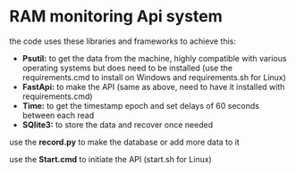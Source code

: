 <h1>RAM monitoring Api system</h1>
the code uses these libraries and frameworks to achieve this:
<ul>
<li><b>Psutil:</b> to get the data from the machine, highly compatible with various operating systems but does need to be installed (use the requirements.cmd to install on Windows and requirements.sh for Linux)</li>
<li><b>FastApi:</b> to make the API (same as above, need to have it installed with requirements.cmd)</li>
<li><b>Time:</b> to get the timestamp epoch and set delays of 60 seconds between each read</li>
<li><b>SQlite3:</b> to store the data and recover once needed</li>
</ul>

use the <b>record.py</b> to make the database or add more data to it

use the <b>Start.cmd</b> to initiate the API (start.sh for Linux)
